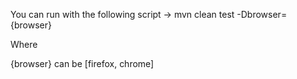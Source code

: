 You can run with the following script -> mvn clean test -Dbrowser={browser}

Where

{browser} can be [firefox, chrome] 
